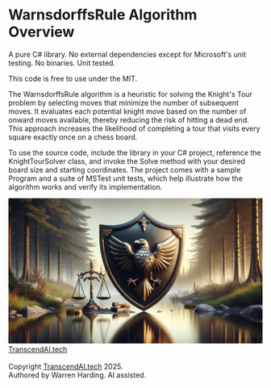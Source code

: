 # WarnsdorffsRule Algorithm Overview

A pure C# library. No external dependencies except for Microsoft's unit testing. No binaries. Unit tested.

This code is free to use under the MIT.

The WarnsdorffsRule algorithm is a heuristic for solving the Knight's Tour problem by selecting moves that minimize the number of subsequent moves. It evaluates each potential knight move based on the number of onward moves available, thereby reducing the risk of hitting a dead end. This approach increases the likelihood of completing a tour that visits every square exactly once on a chess board.

To use the source code, include the library in your C# project, reference the KnightTourSolver class, and invoke the Solve method with your desired board size and starting coordinates. The project comes with a sample Program and a suite of MSTest unit tests, which help illustrate how the algorithm works and verify its implementation.

![AI Image](aiimage.jpg)
[TranscendAI.tech](https://TranscendAI.tech)<br>
<br>
Copyright [TranscendAI.tech](https://TranscendAI.tech) 2025.</br>
Authored by Warren Harding. AI assisted.